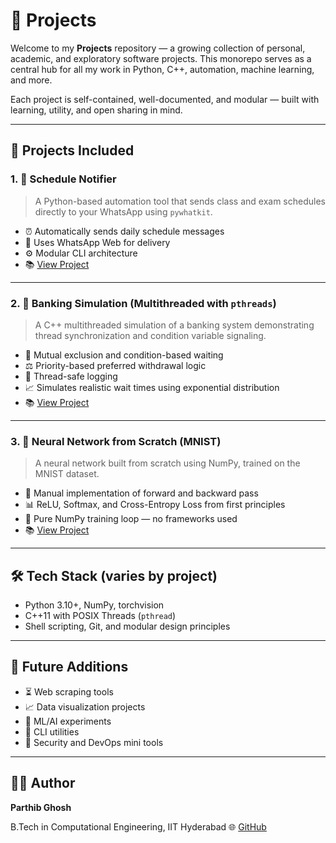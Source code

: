 # 🚀 Projects

Welcome to my **Projects** repository — a growing collection of personal, academic, and exploratory software projects. This monorepo serves as a central hub for all my work in Python, C++, automation, machine learning, and more.

Each project is self-contained, well-documented, and modular — built with learning, utility, and open sharing in mind.

---

## 📁 Projects Included

### 1. 📅 Schedule Notifier

> A Python-based automation tool that sends class and exam schedules directly to your WhatsApp using `pywhatkit`.

* ⏰ Automatically sends daily schedule messages
* 💬 Uses WhatsApp Web for delivery
* ⚙️ Modular CLI architecture
* 📚 [View Project](./Schedule%20Notifier/README.md)

---

### 2. 🏦 Banking Simulation (Multithreaded with `pthreads`)

> A C++ multithreaded simulation of a banking system demonstrating thread synchronization and condition variable signaling.

* 🔐 Mutual exclusion and condition-based waiting
* ⚖️ Priority-based preferred withdrawal logic
* 🧵 Thread-safe logging
* 📈 Simulates realistic wait times using exponential distribution
* 📚 [View Project](./Lock-Free_savings_account/README.md)

---

### 3. 🧠 Neural Network from Scratch (MNIST)

> A neural network built from scratch using NumPy, trained on the MNIST dataset.

* 🧮 Manual implementation of forward and backward pass
* 📊 ReLU, Softmax, and Cross-Entropy Loss from first principles
* 🔄 Pure NumPy training loop — no frameworks used
* 📚 [View Project](./neural_network/README.md)

---

## 🛠️ Tech Stack (varies by project)

* Python 3.10+, NumPy, torchvision
* C++11 with POSIX Threads (`pthread`)
* Shell scripting, Git, and modular design principles

---

## 🧭 Future Additions

* ⏳ Web scraping tools
* 📈 Data visualization projects
* 🧠 ML/AI experiments
* 🧰 CLI utilities
* 🔐 Security and DevOps mini tools

---

## 👨‍💻 Author

**Parthib Ghosh**

B.Tech in Computational Engineering, IIT Hyderabad
🌐 [GitHub](https://github.com/parthib105)
